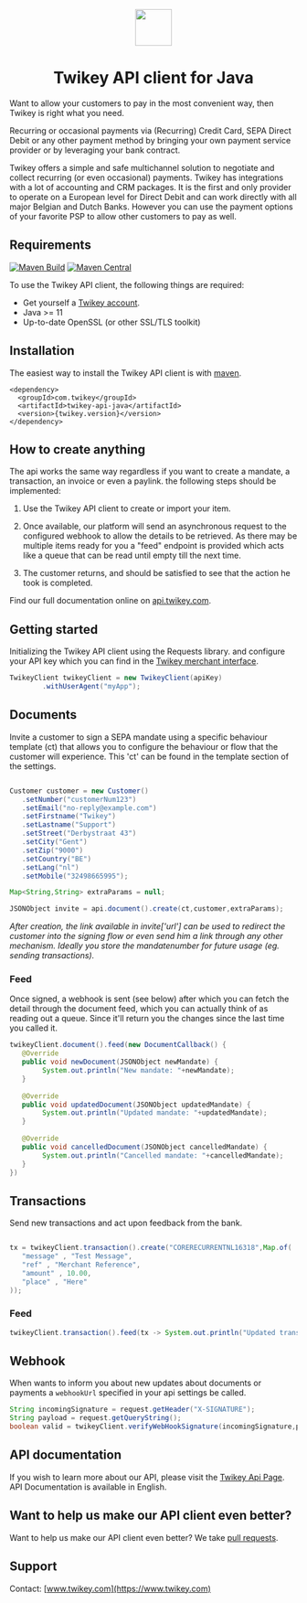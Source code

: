 <p align="center">
  <img src="https://cdn.twikey.com/img/logo.png" height="64"/>
</p>
<h1 align="center">Twikey API client for Java</h1>

Want to allow your customers to pay in the most convenient way, then Twikey is right what you need.

Recurring or occasional payments via (Recurring) Credit Card, SEPA Direct Debit or any other payment method by bringing 
your own payment service provider or by leveraging your bank contract.

Twikey offers a simple and safe multichannel solution to negotiate and collect recurring (or even occasional) payments.
Twikey has integrations with a lot of accounting and CRM packages. It is the first and only provider to operate on a
European level for Direct Debit and can work directly with all major Belgian and Dutch Banks. However you can use the
payment options of your favorite PSP to allow other customers to pay as well.

## Requirements ##

[![Maven Build](https://github.com/twikey/twikey-api-java/actions/workflows/maven-build.yml/badge.svg)](https://github.com/twikey/twikey-api-java/actions/workflows/maven-build.yml)
[![Maven Central](https://maven-badges.herokuapp.com/maven-central/com.twikey/twikey-api-java/badge.svg?gav=true)](https://search.maven.org/artifact/com.twikey/twikey-api-java)

To use the Twikey API client, the following things are required:

+ Get yourself a [Twikey account](https://www.twikey.com).
+ Java >= 11
+ Up-to-date OpenSSL (or other SSL/TLS toolkit)

## Installation ##

The easiest way to install the Twikey API client is 
with [maven](https://maven.apache.org).

    <dependency>
      <groupId>com.twikey</groupId>
      <artifactId>twikey-api-java</artifactId>
      <version>{twikey.version}</version>
    </dependency>

## How to create anything ##

The api works the same way regardless if you want to create a mandate, a transaction, an invoice or even a paylink.
the following steps should be implemented:

1. Use the Twikey API client to create or import your item.

2. Once available, our platform will send an asynchronous request to the configured webhook
   to allow the details to be retrieved. As there may be multiple items ready for you a "feed" endpoint is provided
   which acts like a queue that can be read until empty till the next time.

3. The customer returns, and should be satisfied to see that the action he took is completed.

Find our full documentation online on [api.twikey.com](https://api.twikey.com).

## Getting started ##

Initializing the Twikey API client using the Requests library. 
and configure your API key which you can find in the [Twikey merchant interface](https://www.twikey.com).

```java
TwikeyClient twikeyClient = new TwikeyClient(apiKey)
        .withUserAgent("myApp");
``` 

## Documents

Invite a customer to sign a SEPA mandate using a specific behaviour template (ct) that allows you to configure 
the behaviour or flow that the customer will experience. This 'ct' can be found in the template section of the settings.

```java

Customer customer = new Customer()
   .setNumber("customerNum123")
   .setEmail("no-reply@example.com")
   .setFirstname("Twikey")
   .setLastname("Support")
   .setStreet("Derbystraat 43")
   .setCity("Gent")
   .setZip("9000")
   .setCountry("BE")
   .setLang("nl")
   .setMobile("32498665995");

Map<String,String> extraParams = null;

JSONObject invite = api.document().create(ct,customer,extraParams);

```

_After creation, the link available in invite['url'] can be used to redirect the customer into the signing flow or even 
send him a link through any other mechanism. Ideally you store the mandatenumber for future usage (eg. sending transactions)._


### Feed

Once signed, a webhook is sent (see below) after which you can fetch the detail through the document feed, which you can actually
think of as reading out a queue. Since it'll return you the changes since the last time you called it.

```java
twikeyClient.document().feed(new DocumentCallback() {
   @Override
   public void newDocument(JSONObject newMandate) {
        System.out.println("New mandate: "+newMandate);
   }
   
   @Override
   public void updatedDocument(JSONObject updatedMandate) {
        System.out.println("Updated mandate: "+updatedMandate);
   }
   
   @Override
   public void cancelledDocument(JSONObject cancelledMandate) {
        System.out.println("Cancelled mandate: "+cancelledMandate);
   }
})
```

## Transactions

Send new transactions and act upon feedback from the bank.

```java

tx = twikeyClient.transaction().create("CORERECURRENTNL16318",Map.of(
   "message" , "Test Message",
   "ref" , "Merchant Reference",
   "amount" , 10.00, 
   "place" , "Here"
));
```

### Feed

```java
twikeyClient.transaction().feed(tx -> System.out.println("Updated transaction: "+tx))
```

## Webhook ##

When wants to inform you about new updates about documents or payments a `webhookUrl` specified in your api settings be called.  

```java
String incomingSignature = request.getHeader("X-SIGNATURE");
String payload = request.getQueryString();
boolean valid = twikeyClient.verifyWebHookSignature(incomingSignature,payload);
```

## API documentation ##

If you wish to learn more about our API, please visit the [Twikey Api Page](https://api.twikey.com).
API Documentation is available in English.

## Want to help us make our API client even better? ##

Want to help us make our API client even better? We
take [pull requests](https://github.com/twikey/twikey-api-python/pulls). 

## Support ##

Contact: [www.twikey.com](https://www.twikey.com)

